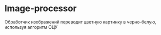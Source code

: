 # Image-processor
Обработчик изображений переводит цветную картинку в черно-белую, используя алгоритм ОЦУ
